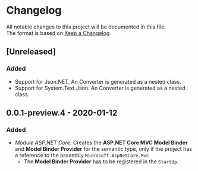 # Changelog

All notable changes to this project will be documented in this file.  
The format is based on [Keep a Changelog](https://keepachangelog.com/en/1.0.0/).

## [Unreleased]

### Added

* Support for Json.NET. An Converter is generated as a nested class.
* Support for System.Text.Json. An Converter is generated as a nested class.

## 0.0.1-preview.4 - 2020-01-12 <a name="0.0.1-preview.4"> </a>

### Added

* *Module ASP.NET Core:* Creates the __ASP.NET Core MVC Model Binder__ and __Model Binder Provider__ for the semantic type, only if the project has a reference to the assembly `Microsoft.AspNetCore.Mvc`
  * The __Model Binder Provider__ has to be registered in the ``StartUp``.
